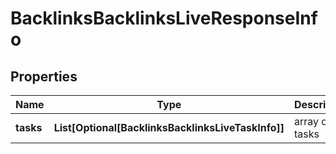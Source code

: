 # BacklinksBacklinksLiveResponseInfo


## Properties

| Name | Type | Description | Notes |
|------------ | ------------- | ------------- | -------------|
**tasks** | **List[Optional[BacklinksBacklinksLiveTaskInfo]]** | array of tasks |[optional]|